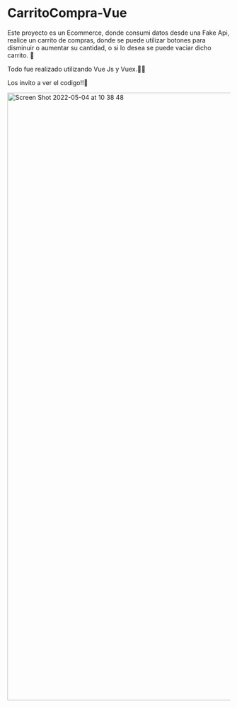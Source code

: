 # CarritoCompra-Vue

Este proyecto es un Ecommerce, donde consumi datos desde una Fake Api, realice un carrito de compras, donde se puede utilizar botones para disminuir o aumentar su cantidad, o si lo desea se puede vaciar dicho carrito. 🤗

Todo fue realizado utilizando Vue Js y Vuex.👊🏼

Los invito a ver el codigo!!🚀

<img width="1372" alt="Screen Shot 2022-05-04 at 10 38 48" src="https://user-images.githubusercontent.com/78768949/166709968-91cf32e0-f4c9-46a1-a845-a93124a8880a.png">
